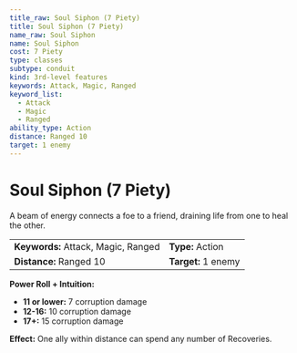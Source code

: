 ```yaml
---
title_raw: Soul Siphon (7 Piety)
title: Soul Siphon (7 Piety)
name_raw: Soul Siphon
name: Soul Siphon
cost: 7 Piety
type: classes
subtype: conduit
kind: 3rd-level features
keywords: Attack, Magic, Ranged
keyword_list:
  - Attack
  - Magic
  - Ranged
ability_type: Action
distance: Ranged 10
target: 1 enemy
---
```


# Soul Siphon (7 Piety)

A beam of energy connects a foe to a friend, draining life from one to heal the other.

|                                     |                     |
| :---------------------------------- | :------------------ |
| **Keywords:** Attack, Magic, Ranged | **Type:** Action    |
| **Distance:** Ranged 10             | **Target:** 1 enemy |

**Power Roll + Intuition:**

- **11 or lower:** 7 corruption damage
- **12-16:** 10 corruption damage
- **17+:** 15 corruption damage

**Effect:** One ally within distance can spend any number of Recoveries.
